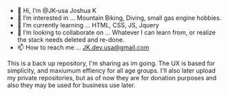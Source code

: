 - 👋 Hi, I’m @JK-usa Joshua K
- 👀 I’m interested in ... Mountain Biking, Diving, small gas engine hobbies.
- 🌱 I’m currently learning ... HTML, CSS, JS, Jquery
- 💞️ I’m looking to collaborate on ... Whatever I can learn from, or realize the stack needs deleted and re-done.
- 📫 How to reach me ... JK.dev.usa@gmail.com

This is a back up repository, I'm sharing as im going. The UX is based for simplicity, and maxiumum effiency for all age groups. I'll also later upload my private repositories, but as of now they are for donation purposes and also they may be used for business use later.

<!---
JK-usa/JK-usa is a ✨ special ✨ repository because its `README.md` (this file) appears on your GitHub profile.
You can click the Preview link to take a look at your changes.
--->
